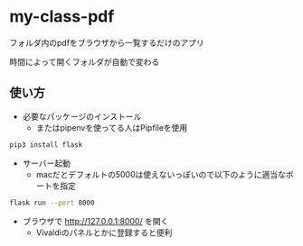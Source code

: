 # my-class-pdf
フォルダ内のpdfをブラウザから一覧するだけのアプリ

時間によって開くフォルダが自動で変わる

## 使い方

* 必要なパッケージのインストール
  * またはpipenvを使ってる人はPipfileを使用

```bash
pip3 install flask
```

* サーバー起動
  * macだとデフォルトの5000は使えないっぽいので以下のように適当なポートを指定

```bash
flask run --port 8000
```

* ブラウザで http://127.0.0.1:8000/ を開く
  * Vivaldiのパネルとかに登録すると便利
